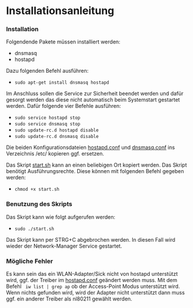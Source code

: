 # Installationsanleitung
### Installation
Folgendende Pakete müssen installiert werden:

 * dnsmasq
 * hostapd

Dazu folgenden Befehl ausführen:

 * ```sudo apt-get install dnsmasq hostapd```
 
Im Anschluss sollen die Service zur Sicherheit beendet werden und dafür gesorgt werden das diese nicht automatisch beim Systemstart gestartet werden. Dafür folgende vier Befehle ausführen:

 * ```sudo service hostapd stop```
 * ```sudo service dnsmasq stop```
 * ```sudo update-rc.d hostapd disable```
 * ```sudo update-rc.d dnsmasq disable```
 
Die beiden Konfigurationsdateien [hostapd.conf](https://github.com/ElectroStar/ETechnikProjekt/blob/master/WLAN/hostapd.conf) und [dnsmasq.conf](https://github.com/ElectroStar/ETechnikProjekt/blob/master/WLAN/dnsmasq.conf) ins Verzeichnis /etc/ kopieren ggf. ersetzen.

Das Skript [start.sh](https://github.com/ElectroStar/ETechnikProjekt/blob/master/WLAN/start.sh) kann an einen beliebigen Ort kopiert werden. Das Skript benötigt Ausführungsrechte. Diese können mit folgenden Befehl gegeben werden:
 
 * ```chmod +x start.sh```

### Benutzung des Skripts
Das Skript kann wie folgt aufgerufen werden:

 * ```sudo ./start.sh```
 
Das Skript kann per STRG+C abgebrochen werden. In diesen Fall wird wieder der Network-Manager Service gestartet.


### Mögliche Fehler
Es kann sein das ein WLAN-Adapter/Sick nicht von hostapd unterstützt wird, ggf. der Treiber im [hostapd.conf](https://github.com/ElectroStar/ETechnikProjekt/blob/master/WLAN/hostapd.conf) geändert werden muss. Mit dem Befehl ``` iw list | grep ap``` ob der Access-Point Modus unterstützt wird. Wenn nichts gefunden wird, wird der Adapter nicht unterstützt dann muss ggf. ein anderer Treiber als nl80211 gewählt werden.
